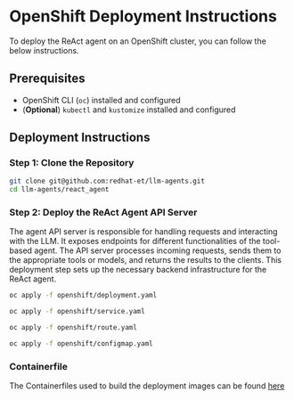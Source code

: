# OpenShift Deployment Instructions

To deploy the ReAct agent on an OpenShift cluster, you can follow the below instructions.

## Prerequisites

- OpenShift CLI (`oc`) installed and configured
- (**Optional**) `kubectl` and `kustomize` installed and configured

## Deployment Instructions

### Step 1: Clone the Repository

```sh
git clone git@github.com:redhat-et/llm-agents.git
cd llm-agents/react_agent
```

### Step 2: Deploy the ReAct Agent API Server

The agent API server is responsible for handling requests and interacting with the LLM. It exposes endpoints for different functionalities of the tool-based agent. The API server processes incoming requests, sends them to the appropriate tools or models, and returns the results to the clients. This deployment step sets up the necessary backend infrastructure for the ReAct agent.


```sh
oc apply -f openshift/deployment.yaml
```

```sh
oc apply -f openshift/service.yaml
```

```sh
oc apply -f openshift/route.yaml
```

```sh
oc apply -f openshift/configmap.yaml
```

### Containerfile

The Containerfiles used to build the deployment images can be found [here](https://github.com/redhat-et/llm-agents/blob/main/react-agent-Containerfile)
